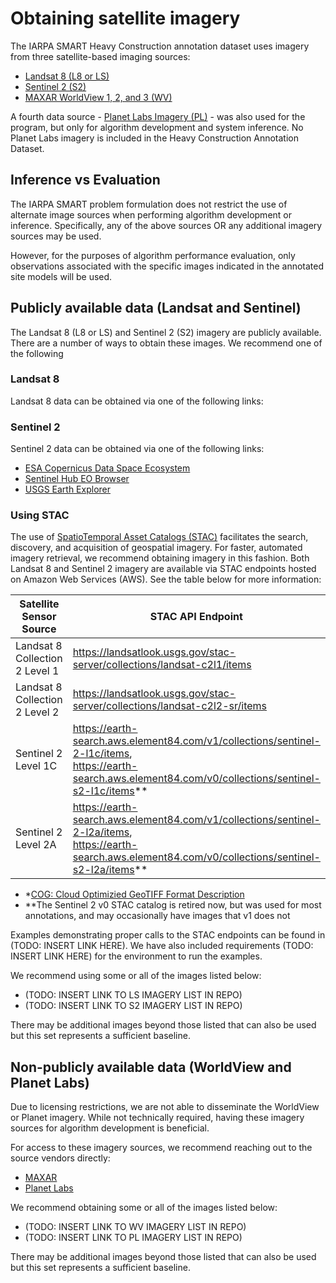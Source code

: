 # Obtaining satellite imagery 

The IARPA SMART Heavy Construction annotation dataset uses imagery from three satellite-based imaging sources:
- [Landsat 8 (L8 or LS)](https://www.usgs.gov/landsat-missions/landsat-8)
- [Sentinel 2 (S2)](https://dataspace.copernicus.eu/explore-data/data-collections/sentinel-data/sentinel-2)
- [MAXAR WorldView 1, 2, and 3 (WV)](https://www.maxar.com/maxar-intelligence/constellation)

A fourth data source - [Planet Labs Imagery (PL)](https://www.planet.com/) - was also used for the program, but only for algorithm development and system inference. No Planet Labs imagery is included in the Heavy Construction Annotation Dataset.

## Inference vs Evaluation
The IARPA SMART problem formulation does not restrict the use of alternate image sources when performing algorithm development or inference. Specifically, any of the above sources OR any additional imagery sources may be used.  

However, for the purposes of algorithm performance evaluation, only observations associated with the specific images indicated in the annotated site models will be used. 

## Publicly available data (Landsat and Sentinel)
The Landsat 8 (L8 or LS) and Sentinel 2 (S2) imagery are publicly available. There are a number of ways to obtain these images. We recommend one of the following

### Landsat 8
Landsat 8 data can be obtained via one of the following links: 

### Sentinel 2
Sentinel 2 data can be obtained via one of the following links: 

- [ESA Copernicus Data Space Ecosystem](https://dataspace.copernicus.eu/)
- [Sentinel Hub EO Browser](https://apps.sentinel-hub.com/eo-browser/)
- [USGS Earth Explorer](https://earthexplorer.usgs.gov/)

### Using STAC
The use of [SpatioTemporal Asset Catalogs (STAC)](https://stacspec.org/en) facilitates the search, discovery, and acquisition of geospatial imagery. For faster, automated imagery retrieval, we recommend obtaining imagery in this fashion. Both Landsat 8 and Sentinel 2 imagery are available via STAC endpoints hosted on Amazon Web Services (AWS). See the table below for more information: 

| Satellite Sensor<br>Source   | STAC API Endpoint | Format | AWS Location | 
|----|----|----|----|
| Landsat 8<br>Collection 2 Level 1 | https://landsatlook.usgs.gov/stac-server/collections/landsat-c2l1/items | <div align="center">COG*</div> | <div align="center">us-west-2</div> |
| Landsat 8<br>Collection 2 Level 2 | https://landsatlook.usgs.gov/stac-server/collections/landsat-c2l2-sr/items | <div align="center">COG*</div> | <div align="center">us-west-2</div> |
| Sentinel 2<br>Level 1C | https://earth-search.aws.element84.com/v1/collections/sentinel-2-l1c/items, <br> https://earth-search.aws.element84.com/v0/collections/sentinel-s2-l1c/items** | <div align="center">JPEG 2000</div> | <div align="center">eu-central-1</div> |
| Sentinel 2<br>Level 2A | https://earth-search.aws.element84.com/v1/collections/sentinel-2-l2a/items, <br> https://earth-search.aws.element84.com/v0/collections/sentinel-s2-l2a/items** | <div align="center">JPEG 2000</div> | <div align="center">eu-central-1</div> |

- *[COG: Cloud Optimizied GeoTIFF Format Description](https://www.usgs.gov/media/files/landsat-cloud-optimized-geotiff-data-format-control-book)
- **The Sentinel 2 v0 STAC catalog is retired now, but was used for most annotations, and may occasionally have images that v1 does not

Examples demonstrating proper calls to the STAC endpoints can be found in (TODO: INSERT LINK HERE). We have also included requirements (TODO: INSERT LINK HERE) for the environment to run the examples.

We recommend using some or all of the images listed below:
- (TODO: INSERT LINK TO LS IMAGERY LIST IN REPO)
- (TODO: INSERT LINK TO S2 IMAGERY LIST IN REPO)

There may be additional images beyond those listed that can also be used but this set represents a sufficient baseline. 

## Non-publicly available data (WorldView and Planet Labs)
Due to licensing restrictions, we are not able to disseminate the WorldView or Planet imagery. While not technically required, having these imagery sources for algorithm development is beneficial.  

For access to these imagery sources, we recommend reaching out to the source vendors directly:
- [MAXAR](deftechsupport@maxar.com)
- [Planet Labs](https://www.planet.com/contact-sales/)

We recommend obtaining some or all of the images listed below: 
- (TODO: INSERT LINK TO WV IMAGERY LIST IN REPO)
- (TODO: INSERT LINK TO PL IMAGERY LIST IN REPO)

There may be additional images beyond those listed that can also be used but this set represents a sufficient baseline. 
